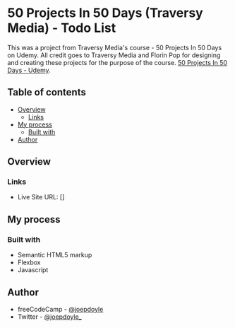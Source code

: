 # 50 Projects In 50 Days (Traversy Media) - Todo List

This was a project from Traversy Media's course - 50 Projects In 50 Days on Udemy. All credit goes to Traversy Media and Florin Pop for designing and creating these projects for the purpose of the course. [50 Projects In 50 Days - Udemy](https://www.udemy.com/course/50-projects-50-days/).

## Table of contents

- [Overview](#overview)
  - [Links](#links)
- [My process](#my-process)
  - [Built with](#built-with)
- [Author](#author)

## Overview

### Links

- Live Site URL: []

## My process

### Built with

- Semantic HTML5 markup
- Flexbox
- Javascript

## Author

- freeCodeCamp - [@joepdoyle](https://www.freecodecamp.org/fccd48901c7-3e06-4291-a472-ba0e5e7a6bd2)
- Twitter - [@joepdoyle\_](https://www.twitter.com/joepdoyle_)

